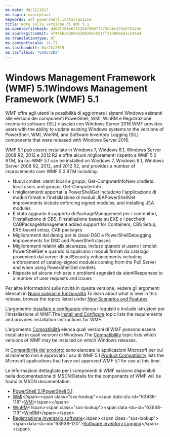 ```yaml
---
ms.date: 08/12/2017
ms.topic: conceptual
keywords: wmf,powershell,installazione
title: Note sulla versione di WMF 5.1
ms.openlocfilehash: dd68f101e6f21256f966f7472dabc273a475a25e
ms.sourcegitcommit: e7445ba8203da304286c591ff513900ad1c244a4
ms.translationtype: HT
ms.contentlocale: it-IT
ms.lasthandoff: 04/23/2019
ms.locfileid: "62057282"
---
```

# <a name="windows-management-framework-wmf-51"></a><span data-ttu-id="63938-103">Windows Management Framework (WMF) 5.1</span><span class="sxs-lookup"><span data-stu-id="63938-103">Windows Management Framework (WMF) 5.1</span></span>

<span data-ttu-id="63938-104">WMF offre agli utenti la possibilità di aggiornare i sistemi Windows esistenti alle versioni dei componenti PowerShell, WMI, WinRM e Registrazione inventario software (SIL) rilasciati con Windows Server 2016.</span><span class="sxs-lookup"><span data-stu-id="63938-104">WMF provides users with the ability to update existing Windows systems to the versions of PowerShell, WMI, WinRM, and Software Inventory Logging (SIL) components that were released with Windows Server 2016.</span></span>

<span data-ttu-id="63938-105">WMF 5.1 può essere installato in Windows 7, Windows 8.1, Windows Server 2008 R2, 2012 e 2012 R2 e offre alcuni miglioramenti rispetto a WMF 5.0 RTM, tra cui:</span><span class="sxs-lookup"><span data-stu-id="63938-105">WMF 5.1 can be installed on Windows 7, Windows 8.1, Windows Server 2008 R2, 2012, and 2012 R2, and provides a number of improvements over WMF 5.0 RTM including:</span></span>

- <span data-ttu-id="63938-106">Nuovi cmdlet: utenti locali e gruppi; Get-ComputerInfo</span><span class="sxs-lookup"><span data-stu-id="63938-106">New cmdlets: local users and groups; Get-ComputerInfo</span></span>
- <span data-ttu-id="63938-107">I miglioramenti apportati a PowerShellGet includono l'applicazione di moduli firmati e l'installazione di moduli JEA</span><span class="sxs-lookup"><span data-stu-id="63938-107">PowerShellGet improvements include enforcing signed modules, and installing JEA modules</span></span>
- <span data-ttu-id="63938-108">È stato aggiunto il supporto di PackageManagement per i contenitori, l'installazione di CBS, l'installazione basata su EXE e i pacchetti CAB</span><span class="sxs-lookup"><span data-stu-id="63938-108">PackageManagement added support for Containers, CBS Setup, EXE-based setup, CAB packages</span></span>
- <span data-ttu-id="63938-109">Miglioramenti del debug per le classi DSC e PowerShell</span><span class="sxs-lookup"><span data-stu-id="63938-109">Debugging improvements for DSC and PowerShell classes</span></span>
- <span data-ttu-id="63938-110">Miglioramenti relativi alla sicurezza, incluso quando si usano i cmdlet PowerShellGet e quando si applicano i moduli firmati da catalogo provenienti dal server di pull</span><span class="sxs-lookup"><span data-stu-id="63938-110">Security enhancements including enforcement of catalog-signed modules coming from the Pull Server and when using PowerShellGet cmdlets</span></span>
- <span data-ttu-id="63938-111">Risposte ad alcune richieste o problemi segnalati da utenti</span><span class="sxs-lookup"><span data-stu-id="63938-111">Responses to a number of user requests and issues</span></span>

<span data-ttu-id="63938-112">Per altre informazioni sulle novità in questa versione, vedere gli argomenti elencati in [Nuovi scenari e funzionalità](https://docs.microsoft.com/powershell/wmf/5.1/scenarios-features).</span><span class="sxs-lookup"><span data-stu-id="63938-112">To learn about what is new in this release, browse the topics listed under [New Scenarios and Features](https://docs.microsoft.com/powershell/wmf/5.1/scenarios-features).</span></span>

<span data-ttu-id="63938-113">L'argomento [Installare e configurare](https://docs.microsoft.com/powershell/wmf/5.1/install-configure) elenca i requisiti e include istruzioni per l'installazione di WMF.</span><span class="sxs-lookup"><span data-stu-id="63938-113">The [Install and Configure](https://docs.microsoft.com/powershell/wmf/5.1/install-configure) topic lists the requirements and provides installation instructions for WMF.</span></span>

<span data-ttu-id="63938-114">L'argomento [Compatibilità](https://docs.microsoft.com/powershell/wmf/5.1/compatibility) elenca quali versioni di WMF possono essere installate in quali versioni di Windows.</span><span class="sxs-lookup"><span data-stu-id="63938-114">The [Compatibility](https://docs.microsoft.com/powershell/wmf/5.1/compatibility) topic lists which versions of WMF may be installed on which Windows releases.</span></span>

<span data-ttu-id="63938-115">In [Compatibilità del prodotto](https://docs.microsoft.com/powershell/wmf/5.1/productincompat) sono elencate le applicazioni Microsoft per cui al momento non è approvato l'uso di WMF 5.1.</span><span class="sxs-lookup"><span data-stu-id="63938-115">[Product Compatibility](https://docs.microsoft.com/powershell/wmf/5.1/productincompat) lists the Microsoft applications that have not approved WMF 5.1 for use at this time.</span></span>

<span data-ttu-id="63938-116">Le informazioni dettagliate per i componenti di WMF saranno disponibili nella documentazione di MSDN:</span><span class="sxs-lookup"><span data-stu-id="63938-116">Details for the components of WMF will be found in MSDN documentation:</span></span>

- [<span data-ttu-id="63938-117">PowerShell 5.1</span><span class="sxs-lookup"><span data-stu-id="63938-117">PowerShell 5.1</span></span>](https://docs.microsoft.com/powershell/)
- <span data-ttu-id="63938-118">[WMI](https://msdn.microsoft.com/library/jj152383(v=vs.85).aspx)</span><span class="sxs-lookup"><span data-stu-id="63938-118">[WMI](https://msdn.microsoft.com/library/jj152383(v=vs.85).aspx)</span></span>
- <span data-ttu-id="63938-119">[WinRM](https://msdn.microsoft.com/library/aa384426(v=vs.85).aspx)</span><span class="sxs-lookup"><span data-stu-id="63938-119">[WinRM](https://msdn.microsoft.com/library/aa384426(v=vs.85).aspx)</span></span>
- <span data-ttu-id="63938-120">[Registrazione inventario software](https://technet.microsoft.com/library/dn383584(v=ws.11).aspx)</span><span class="sxs-lookup"><span data-stu-id="63938-120">[Software Inventory Logging](https://technet.microsoft.com/library/dn383584(v=ws.11).aspx)</span></span>
